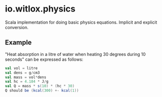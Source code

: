 # io.witlox.physics

Scala implementation for doing basic physics equations. Implicit and explicit conversion.

## Example

"Heat absorption in a litre of water when heating 30 degrees during 10 seconds" can be expressed as follows:

```scala
val vol = litre
val dens = g/cm3
val mass = vol*dens
val hc = 4.184 * J/g
val Q = mass * s(10) * (hc * 30)
Q should be (kcal(300) +- kcal(1))
```